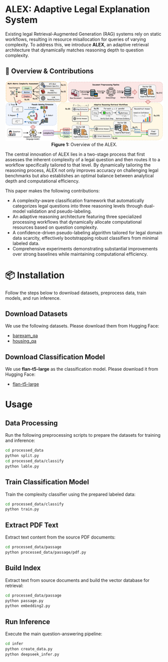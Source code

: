 # ALEX: Adaptive Legal Explanation System

Existing legal Retrieval-Augmented Generation (RAG) systems rely on static workflows, resulting in resource misallocation for queries of varying complexity. To address this, we introduce **ALEX**, an adaptive retrieval architecture that dynamically matches reasoning depth to question complexity.

## 📔 Overview & Contributions

<p align="center">
  <img src="pictures/img.png" alt="Framework Overview" width="600"/><br>
  <strong>Figure 1:</strong> Overview of the ALEX.
</p>


The central innovation of ALEX lies in a two-stage process that first assesses the inherent complexity of a legal question and then routes it to a workflow specifically tailored to that level. By dynamically tailoring the reasoning process, ALEX not only improves accuracy on challenging legal benchmarks but also establishes an optimal balance between analytical depth and computational efficiency.

This paper makes the following contributions:

* A complexity-aware classification framework that automatically categorizes legal questions into three reasoning levels through dual-model validation and pseudo-labeling.  
* An adaptive reasoning architecture featuring three specialized processing workflows that dynamically allocate computational resources based on question complexity.  
* A confidence-driven pseudo-labeling algorithm tailored for legal domain data scarcity, effectively bootstrapping robust classifiers from minimal labeled data.  
* Comprehensive experiments demonstrating substantial improvements over strong baselines while maintaining computational efficiency.  

# 📦 Installation

Follow the steps below to download datasets, preprocess data, train models, and run inference.

##  Download Datasets
We use the following datasets. Please download them from Hugging Face:

- [barexam_qa](https://huggingface.co/datasets/reglab/barexam_qa)  
- [housing_qa](https://huggingface.co/datasets/reglab/housing_qa)  

##  Download Classification Model
We use **flan-t5-large** as the classification model. Please download it from Hugging Face:

- [flan-t5-large](https://huggingface.co/google/flan-t5-large)  

#  Usage
##  Data Processing
Run the following preprocessing scripts to prepare the datasets for training and inference:

```bash
cd processed_data
python split.py
cd processed_data/classify
python lable.py
```
##  Train Classification Model
Train the complexity classifier using the prepared labeled data:

```bash
cd processed_data/classify
python train.py
```
##  Extract PDF Text
Extract text content from the source PDF documents:

```bash
cd processed_data/passage
python processed_data/passage/pdf.py
```

## Build Index
Extract text from source documents and build the vector database for retrieval:

```bash
cd processed_data/passage
python passage.py
python embedding2.py
```

## Run Inference
Execute the main question-answering pipeline:

```bash
cd infer
python create_data.py
python deepseek_infer.py

```